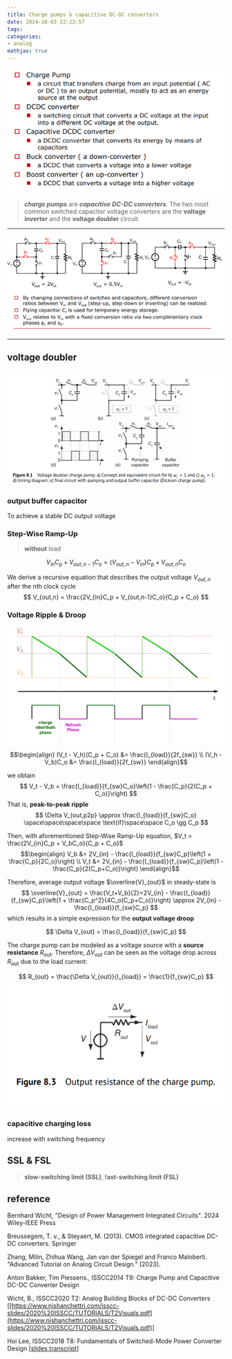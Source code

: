 ```yaml
---
title: Charge pumps & capacitive DC-DC converters
date: 2024-10-03 22:23:57
tags:
categories:
- analog
mathjax: true
---
```


![image-20241004163356709](cp-dcdc/image-20241004163356709.png)

> ***charge pumps*** are ***capacitive DC-DC converters***. The two most common switched capacitor voltage converters are the **voltage inverter** and the **voltage doubler** circuit

---

![image-20241014211627207](cp-dcdc/image-20241014211627207.png)

---



## voltage doubler

![image-20241019092038444](cp-dcdc/image-20241019092038444.png)



### output buffer capacitor

To achieve a stable DC output voltage



### Step-Wise Ramp-Up

> **without** load

$$
V_{in} C_p + V_{out,n-1}C_o = (V_{out,n}-V_{in})C_p + V_{out,n}C_o
$$

We derive a recursive equation that describes the output voltage $V_{out,n}$ after the $n$th clock cycle
$$
V_{out,n} = \frac{2V_{in}C_p + V_{out,n-1}C_o}{C_p + C_o}
$$

### Voltage Ripple & Droop

![ripple_droop.drawio](cp-dcdc/ripple_droop.drawio.svg)

$$\begin{align}
(V_t - V_h)(C_p + C_o) &= \frac{I_{load}}{2f_{sw}} \\
(V_h - V_b)C_o &= \frac{I_{load}}{2f_{sw}}
\end{align}$$

we obtain
$$
V_t - V_b = \frac{I_{load}}{f_{sw}C_o}\left(1 - \frac{C_p}{2(C_p + C_o)}\right)
$$
That is, **peak-to-peak ripple**
$$
\Delta V_{out,p2p} \approx \frac{I_{load}}{f_{sw}C_o} \space\space\space\space \text{if}\space\space C_o \gg C_p
$$



Then, with aforementioned Step-Wise Ramp-Up equation, $V_t = \frac{2V_{in}C_p + V_bC_o}{C_p + C_o}$
$$\begin{align}
V_b &= 2V_{in} - \frac{I_{load}}{f_{sw}C_p}\left(1 + \frac{C_p}{2C_o}\right) \\
V_t &= 2V_{in} - \frac{I_{load}}{f_{sw}C_p}\left(1 - \frac{C_p}{2(C_p+C_o)}\right)
\end{align}$$

Therefore, average output voltage $\overline{V}_{out}$ in steady-state is
$$
\overline{V}_{out} = \frac{V_t+V_b}{2}=2V_{in} - \frac{I_{load}}{f_{sw}C_p}\left(1 + \frac{C_p^2}{4C_o(C_p+C_o)}\right) \approx 2V_{in} - \frac{I_{load}}{f_{sw}C_p}
$$
which results in a simple expression for the **output voltage droop**

$$
\Delta V_{out} = \frac{I_{load}}{f_{sw}C_p}
$$

The charge pump can be modeled as a voltage source with a **source resistance** $R_\text{out}$. Therefore, $\Delta V_{out}$ can be seen as the voltage drop across $R_\text{out}$ due to the load current:

$$
R_{out} = \frac{\Delta V_{out}}{I_{load}} = \frac{1}{f_{sw}C_p}
$$
![image-20241015072846141](cp-dcdc/image-20241015072846141.png)


### capacitive charging loss

increase with switching frequency



##  SSL & FSL

> **slow-switching limit (SSL)**, f**ast-switching limit (FSL)**










## reference

Bernhard Wicht, "Design of Power Management Integrated Circuits". 2024 Wiley-IEEE Press

Breussegem, T. v., & Steyaert, M. (2013). CMOS integrated capacitive DC-DC converters. Springer

Zhang, Milin, Zhihua Wang, Jan van der Spiegel and Franco Maloberti. "Advanced Tutorial on Analog Circuit Design." (2023).

Anton Bakker, Tim Piessens., ISSCC2014 T9: Charge Pump and Capacitive DC-DC Converter Design

Wicht, B., ISSCC2020 T2: Analog Building Blocks of DC-DC Converters [[https://www.nishanchettri.com/isscc-slides/2020%20ISSCC/TUTORIALS/T2Visuals.pdf](https://www.nishanchettri.com/isscc-slides/2020%20ISSCC/TUTORIALS/T2Visuals.pdf)]

Hoi Lee, ISSCC2018 T8: Fundamentals of Switched-Mode Power Converter Design [[slides](https://www.nishanchettri.com/isscc-slides/2018%20ISSCC/TUTORIALS/T8/T8Visuals.pdf),[transcript](https://www.nishanchettri.com/isscc-slides/2018%20ISSCC/TUTORIALS/T8/T8Transcription.pdf)]
